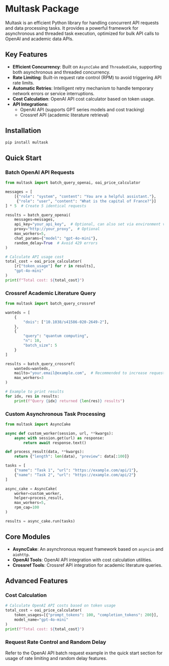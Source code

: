 # Multask Package

Multask is an efficient Python library for handling concurrent API requests and data processing tasks. It provides a powerful framework for asynchronous and threaded task execution, optimized for bulk API calls to OpenAI and academic data APIs.

## Key Features

- **Efficient Concurrency**: Built on `AsyncCake` and `ThreadedCake`, supporting both asynchronous and threaded concurrency.
- **Rate Limiting**: Built-in request rate control (RPM) to avoid triggering API rate limits.
- **Automatic Retries**: Intelligent retry mechanism to handle temporary network errors or service interruptions.
- **Cost Calculation**: OpenAI API cost calculator based on token usage.
- **API Integrations**:
  - OpenAI API (supports GPT series models and cost tracking)
  - Crossref API (academic literature retrieval)

## Installation

```bash
pip install multask
```

## Quick Start

### Batch OpenAI API Requests

```python
from multask import batch_query_openai, oai_price_calculator

messages = [
    [{"role": "system", "content": "You are a helpful assistant."},
     {"role": "user", "content": "What is the capital of France?"}]
] * 5  # Create 5 identical requests

results = batch_query_openai(
    messages=messages,
    api_key="your_api_key",  # Optional, can also set via environment variable
    proxy="http://your_proxy",  # Optional
    max_workers=5,
    chat_params={"model": "gpt-4o-mini"},
    random_delay=True  # Avoid 429 errors
)

# Calculate API usage cost
total_cost = oai_price_calculator(
    [r["token_usage"] for r in results], 
    "gpt-4o-mini"
)
print(f"Total cost: ${total_cost}")
```

### Crossref Academic Literature Query

```python
from multask import batch_query_crossref

wanteds = [
    {
        "dois": ["10.1038/s41586-020-2649-2"],
    },
    {
        "query": "quantum computing",
        "n": 10,
        "batch_size": 5
    }
]

results = batch_query_crossref(
    wanteds=wanteds,
    mailto="your.email@example.com",  # Recommended to increase request priority
    max_workers=3
)

# Example to print results
for idx, res in results:
    print(f"Query {idx} returned {len(res)} results")
```

### Custom Asynchronous Task Processing

```python
from multask import AsyncCake

async def custom_worker(session, url, **kwargs):
    async with session.get(url) as response:
        return await response.text()

def process_result(data, **kwargs):
    return {"length": len(data), "preview": data[:100]}

tasks = [
    {"name": "Task 1", "url": "https://example.com/api/1"},
    {"name": "Task 2", "url": "https://example.com/api/2"}
]

async_cake = AsyncCake(
    worker=custom_worker,
    helper=process_result,
    max_workers=5,
    rpm_cap=100
)

results = async_cake.run(tasks)
```

## Core Modules

- **AsyncCake**: An asynchronous request framework based on `asyncio` and `aiohttp`.
- **OpenAI Tools**: OpenAI API integration with cost calculation utilities.
- **Crossref Tools**: Crossref API integration for academic literature queries.

## Advanced Features

### Cost Calculation

```python
# Calculate OpenAI API costs based on token usage
total_cost = oai_price_calculator(
    token_usages=[{"prompt_tokens": 100, "completion_tokens": 200}], 
    model_name="gpt-4o-mini"
)
print(f"Total cost: ${total_cost}")
```

### Request Rate Control and Random Delay

Refer to the OpenAI API batch request example in the quick start section for usage of rate limiting and random delay features.